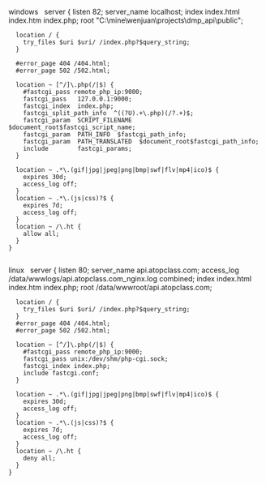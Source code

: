 windows
	 
	server {
	  listen 82;
	  server_name  localhost;
	  index index.html index.htm index.php;
	  root    "C:\mine\wenjuan\projects\dmp_api\public";
	  
	  location / {
	    try_files $uri $uri/ /index.php?$query_string;
	  }
	​
	  #error_page 404 /404.html;
	  #error_page 502 /502.html;
	  
	  location ~ [^/]\.php(/|$) {
	    #fastcgi_pass remote_php_ip:9000;
	    fastcgi_pass   127.0.0.1:9000;
	    fastcgi_index  index.php;
	    fastcgi_split_path_info  ^((?U).+\.php)(/?.+)$;
	    fastcgi_param  SCRIPT_FILENAME  $document_root$fastcgi_script_name;
	    fastcgi_param  PATH_INFO  $fastcgi_path_info;
	    fastcgi_param  PATH_TRANSLATED  $document_root$fastcgi_path_info;
	    include        fastcgi_params;
	  }
	​
	  location ~ .*\.(gif|jpg|jpeg|png|bmp|swf|flv|mp4|ico)$ {
	    expires 30d;
	    access_log off;
	  }
	  location ~ .*\.(js|css)?$ {
	    expires 7d;
	    access_log off;
	  }
	  location ~ /\.ht {
	    allow all;
	  }
	}
	​
linux
	 
	server {
	  listen 80;
	  server_name api.atopclass.com;
	  access_log /data/wwwlogs/api.atopclass.com_nginx.log combined;
	  index index.html index.htm index.php;
	  root /data/wwwroot/api.atopclass.com;
	  
	  location / {
	    try_files $uri $uri/ /index.php?$query_string;
	  }
	  #error_page 404 /404.html;
	  #error_page 502 /502.html;
	  
	  location ~ [^/]\.php(/|$) {
	    #fastcgi_pass remote_php_ip:9000;
	    fastcgi_pass unix:/dev/shm/php-cgi.sock;
	    fastcgi_index index.php;
	    include fastcgi.conf;
	  }
	​
	  location ~ .*\.(gif|jpg|jpeg|png|bmp|swf|flv|mp4|ico)$ {
	    expires 30d;
	    access_log off;
	  }
	  location ~ .*\.(js|css)?$ {
	    expires 7d;
	    access_log off;
	  }
	  location ~ /\.ht {
	    deny all;
	  }
	}
	​
